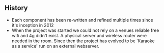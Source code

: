 
History
-------

* Each component has been re-written and refined multiple times since it's inception in 2012
* When the project was started we could not rely on a venues reliable free wifi and 4g didn't exist. A physical server and wireless router were needed in the room. Since then the project has evolved to be 'Karaoke as a service' run on an external webserver.
